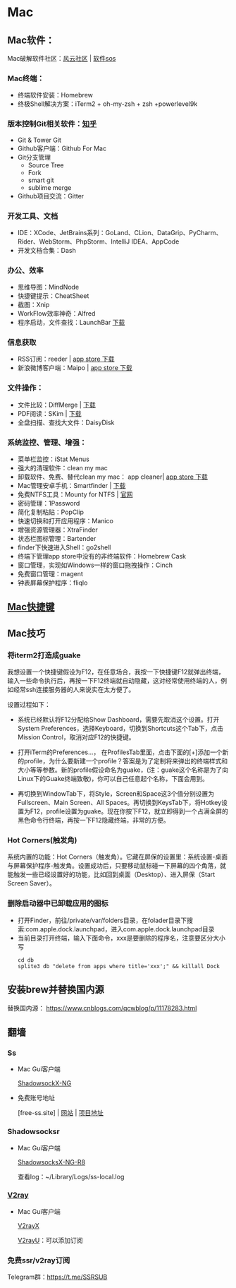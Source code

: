 # Mac

## Mac软件：

Mac破解软件社区：[风云社区](https://www.scoee.com/) | [软件sos](https://www.rjsos.com/mac)

### Mac终端：
  - 终端软件安装：Homebrew
  - 终极Shell解决方案：iTerm2 + oh-my-zsh + zsh +powerlevel9k

### 版本控制Git相关软件：[知乎](https://www.zhihu.com/question/351316529/answer/864704092)
  - Git & Tower Git
  - Github客户端：Github For Mac
  - Git分支管理
    - Source Tree
    - Fork
    - smart git
    - sublime merge
  - Github项目交流：Gitter
  
### 开发工具、文档
 - IDE：XCode、JetBrains系列：GoLand、CLion、DataGrip、PyCharm、Rider、WebStorm、PhpStorm、IntelliJ IDEA、AppCode
 - 开发文档合集：Dash
 
### 办公、效率
  - 思维导图：MindNode
  - 快捷键提示：CheatSheet
  - 截图：Xnip
  - WorkFlow效率神奇：Alfred
  - 程序启动，文件查找：LaunchBar [下载](https://sspai.com/post/36732)
  
### 信息获取
 - RSS订阅：reeder | [app store 下载](https://apps.apple.com/cn/app/reeder-3/id880001334?mt=12)
 - 新浪微博客户端：Maipo | [app store 下载](https://apps.apple.com/cn/app/weibox/id789066512?mt=12)
    
### 文件操作：
  - 文件比较：DiffMerge | [下载](http://www.sourcegear.com/diffmerge/downloads.php)
  - PDF阅读：SKim | [下载](https://sourceforge.net/projects/skim-app/)
  - 全盘扫描、查找大文件：DaisyDisk
  
### 系统监控、管理、增强：
  - 菜单栏监控：iStat Menus
  - 强大的清理软件：clean my mac
  - 卸载软件、免费、替代clean my mac： app cleaner| [app store 下载](https://apps.apple.com/cn/app/app-cleaner-find-remove-applications/id1013897218?mt=12)
  - Mac管理安卓手机：Smartfinder | [下载](https://www.smartisan.com/apps/#/handshaker)
  - 免费NTFS工具：Mounty for NTFS | [官网](https://mounty.app)
  - 密码管理：1Password
  - 简化复制粘贴：PopClip
  - 快速切换和打开应用程序：Manico
  - 增强资源管理器：XtraFinder
  - 状态栏图标管理：Bartender
  - finder下快速进入Shell：go2shell
  - 终端下管理app store中没有的非终端软件：Homebrew Cask
  - 窗口管理，实现如Windows一样的窗口拖拽操作：Cinch
  - 免费窗口管理：magent
  - 钟表屏幕保护程序：fliqlo
  

## [Mac快捷键](https://support.apple.com/zh-cn/HT201236)

## Mac技巧

### 将iterm2打造成guake

我想设置一个快捷键假设为F12，在任意场合，我按一下快捷键F12就弹出终端，输入一些命令执行后，再按一下F12终端就自动隐藏，这对经常使用终端的人，例如经常ssh连接服务器的人来说实在太方便了。

设置过程如下：
- 系统已经默认将F12分配给Show Dashboard，需要先取消这个设置。打开System Preferences，选择Keyboard，切换到Shortcuts这个Tab下，点击Mission Control，取消对应F12的快捷键。

- 打开iTerm的Preferences...， 在ProfilesTab里面，点击下面的[+]添加一个新的profile，为什么要新建一个profile？答案是为了定制将来弹出的终端样式和大小等等参数。新的profile假设命名为guake，(注：guake这个名称是为了向Linux下的Guake终端致敬)，你可以自己任意起个名称，下面会用到。

- 再切换到WindowTab下，将Style，Screen和Space这3个值分别设置为Fullscreen、Main Screen、All Spaces。再切换到KeysTab下，将Hotkey设置为F12，profile设置为guake。现在你按下F12，就立即得到一个占满全屏的黑色命令行终端，再按一下F12隐藏终端，非常的方便。

### Hot Corners(触发角)

系统内置的功能：Hot Corners（触发角）。它藏在屏保的设置里：系统设置-桌面与屏幕保护程序-触发角。设置成功后，只要移动鼠标碰一下屏幕的四个角落，就能触发一些已经设置好的功能，比如回到桌面（Desktop）、进入屏保（Start Screen Saver）。

### 删除启动器中已卸载应用的图标

- 打开Finder，前往/private/var/folders目录，在folader目录下搜索:com.apple.dock.launchpad，进入com.apple.dock.launchpad目录
- 当前目录打开终端，输入下面命令，xxx是要删除的程序名，注意要区分大小写
  ```
  cd db
  splite3 db "delete from apps where title='xxx';" && killall Dock
  ```

## 安装brew并替换国内源

替换国内源：
https://www.cnblogs.com/qcwblog/p/11178283.html

## 翻墙

### Ss

- Mac Gui客户端

  [ShadowsockX-NG](https://github.com/shadowsocks/ShadowsocksX-NG/releases/)
  
- 免费账号地址

  [free-ss.site] | [网站](https://free-ss.site/) | [项目地址](https://github.com/free-ss/free-ss.site)

### Shadowsocksr

- Mac Gui客户端

  [ShadowsocksX-NG-R8](https://github.com/qinyuhang/ShadowsocksX-NG-R/releases)
  
  查看log：~/Library/Logs/ss-local.log


### [V2ray](https://www.v2ray.com)

- Mac Gui客户端

  [V2rayX](https://github.com/Cenmrev/V2RayX/releases)

  [V2rayU](https://github.com/yanue/V2rayU/releases)：可以添加订阅

### 免费ssr/v2ray订阅

Telegram群：https://t.me/SSRSUB

